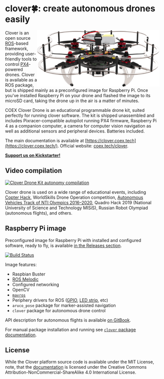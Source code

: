 # clover🍀: create autonomous drones easily

<img src="docs/assets/clover42-main.png" align="right" width="400px" alt="COEX Clover Drone">

Clover is an open source [ROS](https://www.ros.org)-based framework, providing user-friendly tools to control [PX4](https://px4.io)-powered drones. Clover is available as a ROS package, but is shipped mainly as a preconfigured image for Raspberry Pi. Once you've installed Raspberry Pi on your drone and flashed the image to its microSD card, taking the drone up in the air is a matter of minutes.

COEX Clover Drone is an educational programmable drone kit, suited perfectly for running clover software. The kit is shipped unassembled and includes Pixracer-compatible autopilot running PX4 firmware, Raspberry Pi 4 as a companion computer, a camera for computer vision navigation as well as additional sensors and peripheral devices. Batteries included.

The main documentation is available at [https://clover.coex.tech](https://clover.coex.tech/). Official website: [coex.tech/clover](https://coex.tech/clover).

[__Support us on Kickstarter!__](https://www.kickstarter.com/projects/copterexpress/cloverdrone)

## Video compilation

[![Clover Drone Kit autonomy compilation](http://img.youtube.com/vi/u3omgsYC4Fk/hqdefault.jpg)](https://youtu.be/u3omgsYC4Fk)

Clover drone is used on a wide range of educational events, including [Copter Hack](https://www.youtube.com/watch?v=xgXheg3TTs4), WorldSkills Drone Operation competition, [Autonomous Vehicles Track of NTI Olympics 2016–2020](https://www.youtube.com/watch?v=E1_ehvJRKxg), Quadro Hack 2019 (National University of Science and Technology MISiS), Russian Robot Olympiad (autonomous flights), and others.

## Raspberry Pi image

Preconfigured image for Raspberry Pi with installed and configured software, ready to fly, is available [in the Releases section](https://github.com/CopterExpress/clover/releases).

[![Build Status](https://travis-ci.org/CopterExpress/clover.svg?branch=master)](https://travis-ci.org/CopterExpress/clover)

Image features:

* Raspbian Buster
* [ROS Melodic](http://wiki.ros.org/melodic)
* Configured networking
* OpenCV
* [`mavros`](http://wiki.ros.org/mavros)
* Periphery drivers for ROS ([GPIO](https://clover.coex.tech/en/gpio.html), [LED strip](https://clover.coex.tech/en/leds.html), etc)
* `aruco_pose` package for marker-assisted navigation
* `clover` package for autonomous drone control

API description for autonomous flights is available [on GitBook](https://clover.coex.tech/en/simple_offboard.html).

For manual package installation and running see [`clover` package documentation](clover/README.md).

## License

While the Clover platform source code is available under the MIT License, note, that the [documentation](docs/) is licensed under the Creative Commons Attribution-NonCommercial-ShareAlike 4.0 International License.
